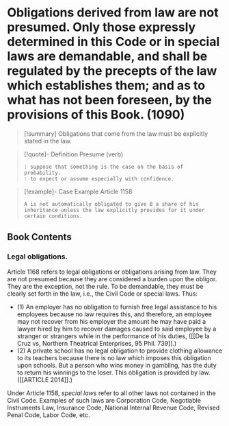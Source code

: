 # Obligations derived from law are not presumed. Only those expressly determined in this Code or in special laws are demandable, and shall be regulated by the precepts of the law which establishes them; and as to what has not been foreseen, by the provisions of this Book. (1090)

> [!summary] Obligations that come from the law must be explicitly stated in the law.

> [!quote]- Definition
> Presume (verb)
> ```
> : suppose that something is the case on the basis of probability.
> : to expect or assume especially with confidence.
> ```

> [!example]- Case Example
> Article 1158
> ```
> A is not automatically obligated to give B a share of his inheritance unless the law explicitly provides for it under certain conditions.
> ```

## Book Contents

### Legal obligations.
Article 1168 refers to legal obligations or obligations arising from law. They are not presumed because they are considered a burden upon the obligor. They are the exception, not the rule. To be demandable, they must be clearly set forth in the law, i.e., the Civil Code or special laws. Thus:

- (1) An employer has no obligation to furnish free legal assistance to his employees because no law requires this, and therefore, an employee may not recover from his employer the amount he may have paid a lawyer hired by him to recover damages caused to said employee by a stranger or strangers while in the performance of his duties, ([[De la Cruz vs, Northern Theatrical Enterprises, 95 Phil. 739]].)
- (2) A private school has no legal obligation to provide clothing allowance to its teachers because there is no law which imposes this obligation upon schools. But a person who wins money in gambling, has the duty to return his winnings to the loser. This obligation is provided by law. ([[ARTICLE 2014]].)

Under Article 1158, *special laws* refer to all other laws not contained in the Civil Code. Examples of such laws are Corporation Code, Negotiable Instruments Law, Insurance Code, National Internal Revenue Code, Revised Penal Code, Labor Code, etc.

